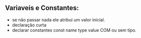 ## Variaveis e Constantes:
- se não passar nada ele atribui um valor inicial. 
- declaração curta
- declarar constantes const name type value
COM ou sem tipo. 